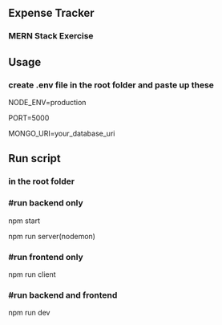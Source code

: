 ## Expense Tracker
### MERN Stack Exercise 

## Usage
### create .env file in the root folder and paste up these

NODE_ENV=production

PORT=5000

MONGO_URI=your_database_uri


## Run script
### in the root folder
### #run backend only
npm start

npm run server(nodemon)

### #run frontend only
npm run client

### #run backend and frontend
npm run dev

